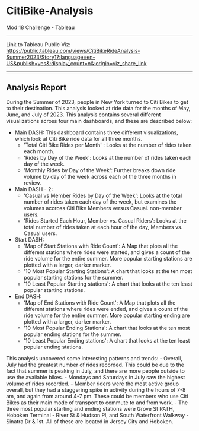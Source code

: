 # CitiBike-Analysis
Mod 18 Challenge - Tableau

----

Link to Tableau Public Viz: https://public.tableau.com/views/CitiBikeRideAnalysis-Summer2023/Story1?:language=en-US&publish=yes&:display_count=n&:origin=viz_share_link

------

## Analysis Report

During the Summer of 2023, people in New York turned to Citi Bikes to get to their destination. This analysis looked at ride data for the months of May, June, and July of 2023.
This analysis contains several different visualizations across four main dashboards, and these are described below:

 - Main DASH: This dashboard contains three different visualizations, which look at Citi Bike ride data for all three months.
	- 'Total Citi Bike Rides per Month' : Looks at the number of rides taken each month.
	- 'Rides by Day of the Week': Looks at the number of rides taken each day of the week.
	- 'Monthly Rides by Day of the Week': Further breaks down ride volume by day of the week across each of the three months in review.
 - Main DASH - 2:
	- 'Casual vs Member Rides by Day of the Week': Looks at the total number of rides taken each day of the week, but examines the volumes accross Citi Bike Members versus Casual. non-member users.
	- 'Rides Started Each Hour, Member vs. Casual Riders': Looks at the total number of rides taken at each hour of the day, Members vs. Casual users.
 - Start DASH:
	- 'Map of Start Stations with Ride Count': A Map that plots all the different stations where rides were started, and gives a count of the ride volume for the entire summer. More popular starting stations are plotted with a larger, darker marker.
	- '10 Most Popular Starting Stations': A chart that looks at the ten most popular starting stations for the summer.
	- '10 Least Popular Starting stations': A chart that looks at the ten least popular starting stations.
 - End DASH:
	- 'Map of End Stations with Ride Count': A Map that plots all the different stations where rides were ended, and gives a count of the ride volume for the entire summer. More popular starting ending are plotted with a larger, darker marker.
	- '10 Most Popular Ending Stations': A chart that looks at the ten most popular ending stations for the summer.
	- '10 Least Popular Ending stations': A chart that looks at the ten least popular ending stations.

This analysis uncovered some interesting patterns and trends:
	- Overall, July had the greatest number of rides recorded. This could be due to the fact that summer is peaking in July, and there are more people outside to use the available bikes.
	- Mondays and Saturdays in July saw the highest volume of rides recorded.
	- Member riders were the most active group overall, but they had a staggering spike in activity during the hours of 7-8 am, and again from around 4-7 pm. These could be members who use Citi Bikes as their main mode of transport to commute to and from work.
	- The three most popular starting and ending stations were Grove St PATH, Hoboken Terminal - River St & Hudson Pl, and South Waterfront Walkway - Sinatra Dr & 1st. All of these are located in Jersey City and Hoboken.




